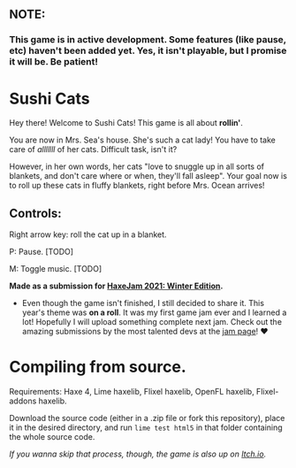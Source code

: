 ## NOTE:

### This game is in active development. Some features (like pause, etc) haven't been added yet. Yes, it isn't playable, but I promise it will be. Be patient!


# Sushi Cats

Hey there! Welcome to Sushi Cats! This game is all about **rollin'**. 

You are now in Mrs. Sea's house. She's such a cat lady! You have to take care of *alllllll* of her cats. Difficult task, isn't it?

However, in her own words, her cats "love to snuggle up in all sorts of blankets, and don't care where or when, they'll fall asleep". 
Your goal now is to roll up these cats in fluffy blankets, right before Mrs. Ocean arrives!

## Controls:

Right arrow key: roll the cat up in a blanket.

P: Pause. [TODO]

M: Toggle music. [TODO]

**Made as a submission for [HaxeJam 2021: Winter Edition](https://itch.io/jam/haxejam-2021-winter-edition).**

- Even though the game isn't finished, I still decided to share it. This year's theme was **on a roll**. It was my first game jam ever and I learned a lot! Hopefully I will upload
something complete next jam. Check out the amazing submissions by the most talented devs at the [jam page](https://itch.io/jam/haxejam-2021-winter-edition/entries)! :heart:

# Compiling from source.

Requirements: Haxe 4, Lime haxelib, Flixel haxelib, OpenFL haxelib, Flixel-addons haxelib.

Download the source code (either in a .zip file or fork this repository), place it in the desired directory, and run `lime test html5` in that folder containing the whole source code.

*If you wanna skip that process, though, the game is also up on [Itch.io](https://renchuaintreal.itch.io/sushi-cats).*

